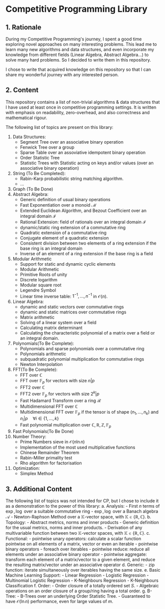 # Competitive Programming Library
## 1. Rationale
During my Competitive Programming's journey, I spent a good time exploring novel approaches on many interesting problems.
This lead me to learn many new algorithms and data structures, and even incorporate my knowledge from different fields (Linear Algebra, Abstract Algebra...) to 
solve many hard problems. So I decided to write them in this repository.

I chose to write that acquired knowledge on this repository so that I can share my wonderful journey with any interested person.



## 2. Content
This repository contains a list of non-trivial algorithms & data structures that I have used at least once in competitive programming settings.
It is written with emphasis on readability, zero-overhead, and also correctness and mathematical rigour.

The following list of topics are present on this library:
1. Data Structures: 
	- Segment Tree over an associative binary operation
	- Fenwick Tree over a group
	- Sparse Table over an assoviative idempotent binary operation
	- Order Statistic Tree
	- Statistic Trees with Statistic acting on keys and/or values (over an associative binary operation)
2. String (To Be Completed):
	- Rabin-Karp probabilistic string matching algorithm.
	- ...
3. Graph (To Be Done)
4. Abstract Algebra:
	- Generic definition of usual binary operations
	- Fast Exponentiation over a monoid $\mathcal{M}$
	- Extended Euclidean Algorithm, and Bezout Coefficient over an integral domain $\mathcal{I}$
	- Rational Extension: field of rationals over an integral domain $\mathcal{I}$
	- dynamic/static ring extension of a commutative ring
	- Quadratic extension of a commutative ring
	- Conjugate element of a quadratic extension
	- Consistent division between two elements of a ring extension if the base ring is an integral domain
	- Inverse of an element of a ring extension if the base ring is a field
5. Modular Arithmetic
	- Support for static and dynamic cyclic elements
	- Modular Arithmetic
	- Primitive Roots of unity
	- Discrete logarithm
	- Modular square root
	- Legendre Symbol
	- Linear time inverse table: $1^{-1},\dots,n^{-1}$ in $\mathcal{O}(n)$.
6. Linear Algebra:
	- dynamic and static vectors over commutative rings
	- dynamic and static matrices over commutative rings
	- Matrix arithmetic
	- Solving of a linear system over a field
	- Calculating matrix determinant
	- Calculating the characteristic polynomial of a matrix over a field or an integral domain.
7. Polynomials(To Be Complete):
	- Polynomials and sparse polynomials over a commutative ring
	- Polynomials arithmetic
	- subquadratic polynomial multiplication for commutative rings
	- Newton Interpolation
8. FFT(To Be Complete):
	- FFT over $\mathbb{C}$
	- FFT over $\mathbb{F}_p$ for vectors with size $n | p$
	- FFT2 over $\mathbb{C}$
	- FFT2 over $\mathbb{F}_p$ for vectors with size $2^k | p$
	- Fast Hadamard Transform over a ring $\mathcal{R}$
	- Multidimensional FFT over $\mathbb{C}$
	- Multidimensional FFT over $\mathbb{F}_p$ if the tensor is of shape $(n_1,\dots,n_k)$ and $n_i | p \quad \forall i\in\{1,\dots,k\}$ 
	- Fast polynomial multiplication over $\mathbb{C},\mathbb{R},\mathbb{Z},\mathbb{F}_p$
9. Fast Polynomials(To Be Done)
10. Number Theory:
	- Prime Numbers sieve in $\mathcal{O}(n\ln n)$
	- Implementation of the most used multiplicative functions
	- Chinese Remainder Theorem
	- Rabin-Miller primality test
	- Rho algorithm for factorisation
11.	Optimization:
	- Simplex Method

## 3. Additional Content
The following list of topics was not intended for CP, but I chose to include it as a demonstration to the power of this library:
a.	Analysis:
	- First $n$ terms of $\exp,\log$ over a suitable commutative ring
	- $\exp,\log$ over a Banach algebra $\mathcal{A}$
	- Newton-Raphson Method over a $\mathbb{K}$-vector space, with $\mathbb{K}\in\{\mathbb{R},\mathbb{C}\}$.
b.	Topology:
	- Abstract metrics, norms and inner products
	- Generic definition for the usual metrics, norms and inner products.
	- Derivation of any multivariable function between two $\mathbb{K}$-vector spaces, with $\mathbb{K}\in\{\mathbb{R},\mathbb{C}\}$.
c.	Functional:
	- pointwise unary operators: calculate a scalar function pointwise on all elements of a matrix, vector or even an iterable
	- pointwise binary operators
	- foreach over iterables
	- pointwise reduce: reduce all elements under an associative binary operator
	- pointwise aggregate: transform each element of a matrix/vector to a given element, and reduce the resulting matrix/vector under
		an associative operator
d.	Generic:
	- zip function: iterate simultaneously over iterables having the same size.
e.	Basic Machine Learning Support:
	- Linear Regression
	- Logistic Regression
	- Multinomial Logistic Regression
	- K-Neighbours Regression
	- K-Neighbours Classification
f.	Order:
	- Order closure of a totally ordered set $S$.
	- Algebraic operations on an order closure of a group/ring having a total order.
g. B-Tree:
	- B-Trees over an underlying Order Statistic Tree.
	- Guaranteed to have $\mathcal{O}(\ln n)$ performance, even for large values of $m$.